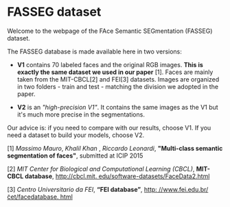 # FASSEG dataset

Welcome to the webpage of the FAce Semantic SEGmentation (FASSEG) dataset.

The FASSEG database is made available here in two versions:

- **V1** contains 70 labeled faces and the original RGB images. **This is exactly the same dataset we used in our paper** [1]. Faces are mainly taken from the MIT-CBCL[2] and FEI[3] datasets. Images are organized in two folders - train and test -  matching the division we adopted in the paper.

- **V2** is an *"high-precision V1"*. It contains the same images as the V1 but it's much more precise in the segmentations. 

Our advice is: if you need to compare with our results, choose V1. If you need a dataset to build your models, choose V2.


[1] *Massimo Mauro*, *Khalil Khan* , *Riccardo Leonardi*, **"Multi-class semantic segmentation of faces"**, submitted at ICIP 2015

[2] *MIT Center for Biological and Computational Learning (CBCL)*, **MIT-CBCL database**, [http://cbcl.mit. edu/software-datasets/FaceData2.html]()[3] *Centro Universitario da FEI*, **“FEI database”**, [http: //www.fei.edu.br/ ̃cet/facedatabase. html]()